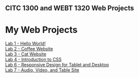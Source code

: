 ## CITC 1300 and WEBT 1320 Web Projects

<h1>My Web Projects</h1>
<a href="Lab 1/index.html"> Lab 1 - Hello World!</a><br>
<a href="Lab 2/index.html"> Lab 2 - Coffee Website</a><br>
<a href="Lab 3/index.html"> Lab 3 - Cat Website</a><br>
<a href="Lab 4/index.html"> Lab 4 - Introduction to CSS</a><br>
<a href="Lab 6/index.html"> Lab 6 - Responsive Design for Tablet and Desktop</a><br>
<a href="Lab 7/index.html"> Lab 7 - Audio, Video, and Table Site</a>
